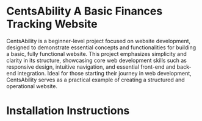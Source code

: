 # CentsAbility A Basic Finances Tracking Website
CentsAbility is a beginner-level project focused on website development, designed to demonstrate essential concepts and functionalities for building a basic, fully functional website. This project emphasizes simplicity and clarity in its structure, showcasing core web development skills such as responsive design, intuitive navigation, and essential front-end and back-end integration. Ideal for those starting their journey in web development, CentsAbility serves as a practical example of creating a structured and operational website.

# Installation Instructions
